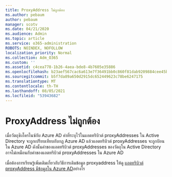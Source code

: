 ```yaml
---
title: ProxyAddress ไม่ถูกต้อง
ms.author: pebaum
author: pebaum
manager: scotv
ms.date: 04/21/2020
ms.audience: Admin
ms.topic: article
ms.service: o365-administration
ROBOTS: NOINDEX, NOFOLLOW
localization_priority: Normal
ms.collection: Adm_O365
ms.custom: ''
ms.assetid: c4cea778-1b26-4aea-bde8-4b7605e35886
ms.openlocfilehash: b23aef567cac6a613e7f36491bb0c860f81dab9209884cee45b717f1011952f9
ms.sourcegitcommit: b5f7da89a650d2915dc652449623c78be6247175
ms.translationtype: MT
ms.contentlocale: th-TH
ms.lasthandoff: 08/05/2021
ms.locfileid: "53943682"
---
```

# <a name="proxyaddress-incorrect"></a>ProxyAddress ไม่ถูกต้อง

เมื่อวัตถุซิงโครไนซ์กับ Azure AD ค่าที่ระบุไว้ในแอตทริบิวต์ proxyAddresses ใน Active Directory จะถูกเปรียบเทียบกับกฎ Azure AD แล้วแอตทริบิวต์ proxyAddresses จะถูกป้อนใน Azure AD ดังนั้นค่าของแอตทริบิวต์ proxyAddresses ของวัตถุใน Active Directory อาจไม่เหมือนกับค่าของแอตทริบิวต์ proxyAddresses ใน Azure AD
  
เมื่อต้องการเรียนรู้เพิ่มเติมเกี่ยวกับวิธีการเติมข้อมูล proxyaddress ให้ดู [แอตทริบิวต์ proxyAddress มีข้อมูลใน Azure AD](https://support.microsoft.com/help/3190357/how-the-proxyaddresses-attribute-is-populated-in-azure-ad)อย่างไร
  

